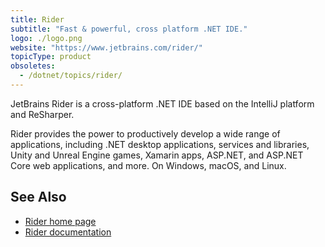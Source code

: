 ```yaml
---
title: Rider
subtitle: "Fast & powerful, cross platform .NET IDE."
logo: ./logo.png
website: "https://www.jetbrains.com/rider/"
topicType: product
obsoletes:
  - /dotnet/topics/rider/
---
```


JetBrains Rider is a cross-platform .NET IDE based on the IntelliJ platform and ReSharper.

Rider provides the power to productively develop a wide range of applications, including .NET desktop applications, services and libraries, Unity and Unreal Engine games, Xamarin apps, ASP.NET, and ASP.NET Core web applications, and more. On Windows, macOS, and Linux.

## See Also

- [Rider home page](https://www.jetbrains.com/rider/)
- [Rider documentation](https://www.jetbrains.com/rider/documentation/)
